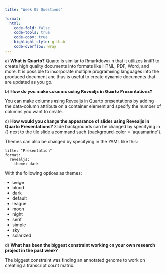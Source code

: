 ```yaml
---
title: "Week 05 Questions"

format:
  html:
    code-fold: false
    code-tools: true
    code-copy: true
    highlight-style: github
    code-overflow: wrap
---
```


a)  **What is Quarto?**
Quarto is similar to Rmarkdown in that it utilizes knitR to create high quality documents into formats like HTML, PDF, Word, and more. It is possible to incorporate multiple programming languages into the produced document and thus is useful to create dynamic documents that are updated as you go.

b)  **How do you make columns using Revealjs in Quarto Presentations?**

You can make columns using Revealjs in Quarto presentations by adding the data-column attribute on a container element and specify the number of columns you want to create.

c)  **How would you change the appearance of slides using Revealjs in Quarto Presentations?**
Slide backgrounds can be changed by specifying in {} next to the tile slide a command such {background-color = 'aquamarine'}.

Themes can also be changed by specifying in the YAML like this: 
```
title: "Presentation"
format:
  revealjs: 
    theme: dark
```

With the following options as themes:
- beige
- blood
- dark
- default
- league
- moon
- night
- serif
- simple
- sky
- solarized


d)  **What has been the biggest constraint working on your own research project in the past week?**

The biggest constraint was finding an annotated genome to work on creating a transcript count matrix.
